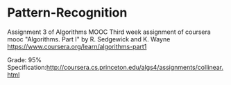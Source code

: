 # Pattern-Recognition
Assignment 3 of Algorithms MOOC
Third week assignment of coursera mooc "Algorithms. Part I" by R. Sedgewick and K. Wayne
https://www.coursera.org/learn/algorithms-part1 

Grade: 95% 
Specification:http://coursera.cs.princeton.edu/algs4/assignments/collinear.html
